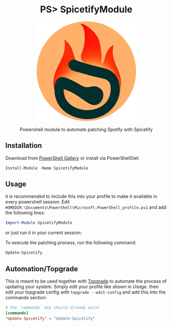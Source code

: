 <h1 align="center">
    PS> SpicetifyModule
</h1>

<div align="center"> 
    <img src="doc\logo.png" height=312/>
</div>

<p align="center"> 
   Powershell module to automate patching Spotify with Spicetify
</p>

## Installation
Download from [PowerShell Gallery](https://www.powershellgallery.com/packages/SpicetifyModule) or install via PowerShellGet:

```powershell
Install-Module -Name SpicetifyModule
```

## Usage 

it is recommended to include this into your profile to make it available in every powershell session. Edit `HOMEDIR:\Documents\PowerShell\Microsoft.PowerShell_profile.ps1` and add the following lines:
```powershell
Import-Module SpicetifyModule
```
or just run it in your current session:


To execute the patching process, run the following command:
```powershell
Update-Spicetify
```


## Automation/Topgrade
This is meant to be used together with [Topgrade](https://topgrade-rs.github.io) to automate the process of updating your system.
Simply edit your profile like shown in *Usage*.
then edit your topgrade config with `topgrade --edit-config` and add this into the commands section:
```toml
# the `commands` key should already exist
[commands]
"Update Spicetify" = "Update-Spicetify"

```


    


